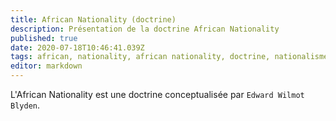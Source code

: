 ```yaml
---
title: African Nationality (doctrine)
description: Présentation de la doctrine African Nationality
published: true
date: 2020-07-18T10:46:41.039Z
tags: african, nationality, african nationality, doctrine, nationalisme africain, african nationalism
editor: markdown
---
```


L'African Nationality est une doctrine conceptualisée par `Edward Wilmot Blyden`.